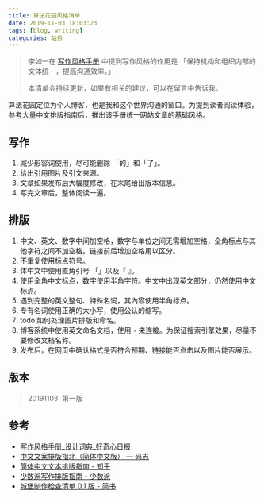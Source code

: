 ```yaml
---
title: 算法花园风格清单
date: 2019-11-03 18:03:23
tags: [blog, writing]
categories: 站务
---
```



> 李如一在 [写作风格手册](https://www.qdaily.com/articles/1397.html) 中提到写作风格的作用是 「保持机构和组织内部的文体统一，提高沟通效率。」
> 
> 本清单会持续更新，如果有相关的建议，可以在留言中告诉我。

算法花园定位为个人博客，也是我和这个世界沟通的窗口。为提到读者阅读体验，参考大量中文排版指南后，推出该手册统一网站文章的基础风格。

## 写作

1. 减少形容词使用，尽可能删除 「的」和「了」。
2. 给出引用图片及引文来源。
3. 文章如果发布后大幅度修改，在末尾给出版本信息。
4. 写完文章后，整体阅读一遍。

## 排版

1. 中文、英文、数字中间加空格，数字与单位之间无需增加空格，全角标点与其他字符之间不加空格。链接前后增加空格用以区分。
2. 不重复使用标点符号。
3. 体中文中使用直角引号 「」以及『 』。
4. 使用全角中文标点，数字使用半角字符。中文中出现英文部分，仍然使用中文标点。
5. 遇到完整的英文整句、特殊名词，其內容使用半角标点。
6. 专有名词使用正确的大小写，使用公认的缩写。
7. todo 如何处理图片排版和命名。
8. 博客系统中使用英文命名文档，使用 `-` 来连接。为保证搜索引擎效果，尽量不要修改文档名称。
9. 发布后，在网页中确认格式是否符合预期、链接能否点击以及图片能否展示。

## 版本

> 20191103: 第一版

## 参考

- [写作风格手册_设计词典_好奇心日报](https://www.qdaily.com/articles/1397.html)
- [中文文案排版指北（简体中文版） — 码志](https://mazhuang.org/wiki/chinese-copywriting-guidelines/)
- [简体中文文本排版指南 - 知乎](https://zhuanlan.zhihu.com/p/49729668)
- [少数派写作排版指南 - 少数派](https://sspai.com/post/37815)
- [城堡制作检查清单 0.1 版 - 简书](https://www.jianshu.com/p/8ffc3e0d11e2)
